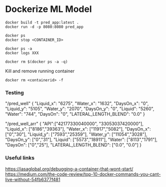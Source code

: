 # Dockerize ML Model

```
docker build -t pred_app:latest .
docker run -d -p 8080:8080 pred_app
```
```
docker ps
docker stop <CONTAINER_ID>
```
```
docker ps -a
docker logs XXX
```
```
docker rm $(docker ps -a -q)
```

Kill and remove running container
```
docker rm <containerid> -f
```

### Testing
"/pred_well"
{
    "Liquid_x": "6275",
    "Water_x": "1632",
    "DaysOn_x": "0",
    "Liquid_y": "5105",
    "Water_y": "2070",
    "DaysOn_y": "0",
    "Liquid": "5260",
    "Water": "744",
    "DaysOn": "0",
    "LATERAL_LENGTH_BLEND": "0.0"
}	

"/pred_well_arr"
{
    "API":["42177330040000", "33053037420000"],
    "Liquid_x": ["8186","39363"],
    "Water_x": ["11917","5082"],
    "DaysOn_x": ["0","30"],
    "Liquid_y": ["7593","25359"],
    "Water_y": ["11054","3028"],
    "DaysOn_y": ["0","31"],
    "Liquid": ["5573","18911"],
    "Water": ["8113","1791"],
    "DaysOn": ["0","25"],
    "LATERAL_LENGTH_BLEND": ["0.0", "0.0"]
}	

### Useful links 
https://iasaglobal.org/debugging-a-container-that-wont-start/
https://medium.com/the-code-review/top-10-docker-commands-you-cant-live-without-54fb6377f481